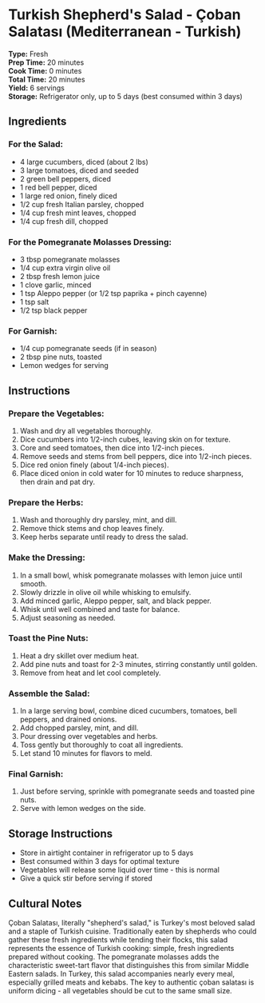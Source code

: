# Turkish Shepherd's Salad - Çoban Salatası (Mediterranean - Turkish)

**Type:** Fresh  
**Prep Time:** 20 minutes  
**Cook Time:** 0 minutes  
**Total Time:** 20 minutes  
**Yield:** 6 servings  
**Storage:** Refrigerator only, up to 5 days (best consumed within 3 days)

## Ingredients

### For the Salad:
- 4 large cucumbers, diced (about 2 lbs)
- 3 large tomatoes, diced and seeded
- 2 green bell peppers, diced
- 1 red bell pepper, diced
- 1 large red onion, finely diced
- 1/2 cup fresh Italian parsley, chopped
- 1/4 cup fresh mint leaves, chopped
- 1/4 cup fresh dill, chopped

### For the Pomegranate Molasses Dressing:
- 3 tbsp pomegranate molasses
- 1/4 cup extra virgin olive oil
- 2 tbsp fresh lemon juice
- 1 clove garlic, minced
- 1 tsp Aleppo pepper (or 1/2 tsp paprika + pinch cayenne)
- 1 tsp salt
- 1/2 tsp black pepper

### For Garnish:
- 1/4 cup pomegranate seeds (if in season)
- 2 tbsp pine nuts, toasted
- Lemon wedges for serving

## Instructions

### Prepare the Vegetables:
1. Wash and dry all vegetables thoroughly.
2. Dice cucumbers into 1/2-inch cubes, leaving skin on for texture.
3. Core and seed tomatoes, then dice into 1/2-inch pieces.
4. Remove seeds and stems from bell peppers, dice into 1/2-inch pieces.
5. Dice red onion finely (about 1/4-inch pieces).
6. Place diced onion in cold water for 10 minutes to reduce sharpness, then drain and pat dry.

### Prepare the Herbs:
1. Wash and thoroughly dry parsley, mint, and dill.
2. Remove thick stems and chop leaves finely.
3. Keep herbs separate until ready to dress the salad.

### Make the Dressing:
1. In a small bowl, whisk pomegranate molasses with lemon juice until smooth.
2. Slowly drizzle in olive oil while whisking to emulsify.
3. Add minced garlic, Aleppo pepper, salt, and black pepper.
4. Whisk until well combined and taste for balance.
5. Adjust seasoning as needed.

### Toast the Pine Nuts:
1. Heat a dry skillet over medium heat.
2. Add pine nuts and toast for 2-3 minutes, stirring constantly until golden.
3. Remove from heat and let cool completely.

### Assemble the Salad:
1. In a large serving bowl, combine diced cucumbers, tomatoes, bell peppers, and drained onions.
2. Add chopped parsley, mint, and dill.
3. Pour dressing over vegetables and herbs.
4. Toss gently but thoroughly to coat all ingredients.
5. Let stand 10 minutes for flavors to meld.

### Final Garnish:
1. Just before serving, sprinkle with pomegranate seeds and toasted pine nuts.
2. Serve with lemon wedges on the side.

## Storage Instructions

- Store in airtight container in refrigerator up to 5 days
- Best consumed within 3 days for optimal texture
- Vegetables will release some liquid over time - this is normal
- Give a quick stir before serving if stored

## Cultural Notes

Çoban Salatası, literally "shepherd's salad," is Turkey's most beloved salad and a staple of Turkish cuisine. Traditionally eaten by shepherds who could gather these fresh ingredients while tending their flocks, this salad represents the essence of Turkish cooking: simple, fresh ingredients prepared without cooking. The pomegranate molasses adds the characteristic sweet-tart flavor that distinguishes this from similar Middle Eastern salads. In Turkey, this salad accompanies nearly every meal, especially grilled meats and kebabs. The key to authentic çoban salatası is uniform dicing - all vegetables should be cut to the same small size.